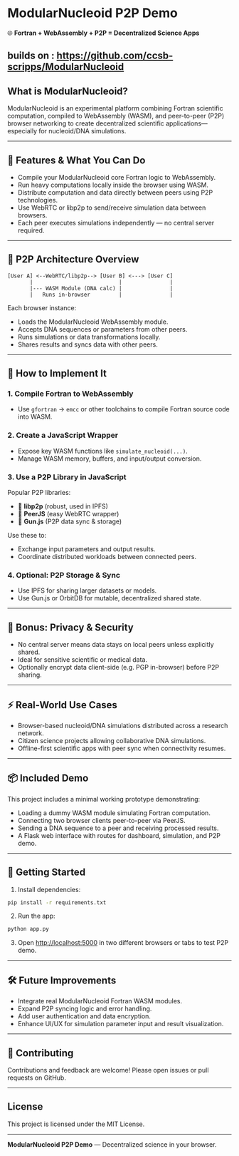 # ModularNucleoid P2P Demo #

🌐 **Fortran + WebAssembly + P2P = Decentralized Science Apps**

builds on : https://github.com/ccsb-scripps/ModularNucleoid
---

## What is ModularNucleoid?

ModularNucleoid is an experimental platform combining Fortran scientific computation, compiled to WebAssembly (WASM), and peer-to-peer (P2P) browser networking to create decentralized scientific applications—especially for nucleoid/DNA simulations.

---

## 🚀 Features & What You Can Do

- Compile your ModularNucleoid core Fortran logic to WebAssembly.
- Run heavy computations locally inside the browser using WASM.
- Distribute computation and data directly between peers using P2P technologies.
- Use WebRTC or libp2p to send/receive simulation data between browsers.
- Each peer executes simulations independently — no central server required.

---

## 🔁 P2P Architecture Overview

```
[User A] <--WebRTC/libp2p--> [User B] <---> [User C]
       |                           |               |
       |--- WASM Module (DNA calc) |               |
       |   Runs in-browser         |               |
```

Each browser instance:

- Loads the ModularNucleoid WebAssembly module.
- Accepts DNA sequences or parameters from other peers.
- Runs simulations or data transformations locally.
- Shares results and syncs data with other peers.

---

## 🔧 How to Implement It

### 1. Compile Fortran to WebAssembly

- Use `gfortran` → `emcc` or other toolchains to compile Fortran source code into WASM.

### 2. Create a JavaScript Wrapper

- Expose key WASM functions like `simulate_nucleoid(...)`.
- Manage WASM memory, buffers, and input/output conversion.

### 3. Use a P2P Library in JavaScript

Popular P2P libraries:

- 🔄 **libp2p** (robust, used in IPFS)
- 📡 **PeerJS** (easy WebRTC wrapper)
- 🔁 **Gun.js** (P2P data sync & storage)

Use these to:

- Exchange input parameters and output results.
- Coordinate distributed workloads between connected peers.

### 4. Optional: P2P Storage & Sync

- Use IPFS for sharing larger datasets or models.
- Use Gun.js or OrbitDB for mutable, decentralized shared state.

---

## 🔐 Bonus: Privacy & Security

- No central server means data stays on local peers unless explicitly shared.
- Ideal for sensitive scientific or medical data.
- Optionally encrypt data client-side (e.g. PGP in-browser) before P2P sharing.

---

## ⚡ Real-World Use Cases

- Browser-based nucleoid/DNA simulations distributed across a research network.
- Citizen science projects allowing collaborative DNA simulations.
- Offline-first scientific apps with peer sync when connectivity resumes.

---

## 📦 Included Demo

This project includes a minimal working prototype demonstrating:

- Loading a dummy WASM module simulating Fortran computation.
- Connecting two browser clients peer-to-peer via PeerJS.
- Sending a DNA sequence to a peer and receiving processed results.
- A Flask web interface with routes for dashboard, simulation, and P2P demo.

---

## 🚀 Getting Started

1. Install dependencies:

```bash
pip install -r requirements.txt
```

2. Run the app:

```bash
python app.py
```

3. Open [http://localhost:5000](http://localhost:5000) in two different browsers or tabs to test P2P demo.

---

## 🛠️ Future Improvements

- Integrate real ModularNucleoid Fortran WASM modules.
- Expand P2P syncing logic and error handling.
- Add user authentication and data encryption.
- Enhance UI/UX for simulation parameter input and result visualization.

---

## 🤝 Contributing

Contributions and feedback are welcome! Please open issues or pull requests on GitHub.

---

## License

This project is licensed under the MIT License.

---

**ModularNucleoid P2P Demo** — Decentralized science in your browser.
